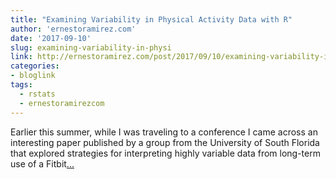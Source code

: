 ```yaml
---
title: "Examining Variability in Physical Activity Data with R"
author: 'ernestoramirez.com'
date: '2017-09-10'
slug: examining-variability-in-physi
link: http://ernestoramirez.com/post/2017/09/10/examining-variability-in-physical-activity-data-with-r/
categories:
- bloglink
tags:
  - rstats
  - ernestoramirezcom
---
```


Earlier this summer, while I was traveling to a conference I came across an interesting paper published by a group from the University of South Florida that explored strategies for interpreting highly variable data from long-term use of a Fitbit[... <i class="fas fa-external-link-alt"></i>](http://ernestoramirez.com/post/2017/09/10/examining-variability-in-physical-activity-data-with-r/)

